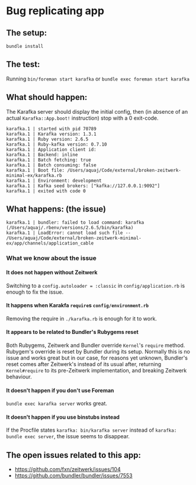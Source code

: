 Bug replicating app
=====

The setup:
----
`bundle install`

The test:
----

Running `bin/foreman start karafka` or `bundle exec foreman start karafka`

What should happen:
---

The Karafka server should display the initial config, then (in absence of an
actual `Karafka::App.boot!` instruction) stop with a 0 exit-code.

```
karafka.1 | started with pid 70789
karafka.1 | Karafka version: 1.3.1
karafka.1 | Ruby version: 2.6.5
karafka.1 | Ruby-kafka version: 0.7.10
karafka.1 | Application client id:
karafka.1 | Backend: inline
karafka.1 | Batch fetching: true
karafka.1 | Batch consuming: false
karafka.1 | Boot file: /Users/aquaj/Code/external/broken-zeitwerk-minimal-ex/karafka.rb
karafka.1 | Environment: development
karafka.1 | Kafka seed brokers: ["kafka://127.0.0.1:9092"]
karafka.1 | exited with code 0
```

What happens: (the issue)
----
```
karafka.1 | bundler: failed to load command: karafka (/Users/aquaj/.rbenv/versions/2.6.5/bin/karafka)
karafka.1 | LoadError: cannot load such file -- /Users/aquaj/Code/external/broken-zeitwerk-minimal-ex/app/channels/application_cable
```

### What we know about the issue

#### It does not happen without Zeitwerk
Switching to a `config.autoloader = :classic` in `config/application.rb` is enough to fix the issue.

#### It happens when Karakfa `require`s `config/environment.rb`
Removing the require in `./karafka.rb` is enough for it to work.

#### It appears to be related to Bundler's Rubygems reset
Both Rubygems, Zeitwerk and Bundler override `Kernel`'s `require` method.
Rubygem's override is reset by Bundler during its setup. Normally this is no issue and works great but in our case, for reasons yet unknown, Bundler's reset comes after Zeitwerk's instead of its usual after, returning `Kernel#require` to its pre-Zeitwerk implementation, and breaking Zeitwerk behaviour.

#### It doesn't happen if you don't use Foreman
`bundle exec karafka server` works great.

#### It doesn't happen if you use binstubs instead
If the Procfile states `karafka: bin/karafka server` instead of `karafka: bundle exec server`, the issue seems to disappear.

The open issues related to this app:
----
- https://github.com/fxn/zeitwerk/issues/104
- https://github.com/bundler/bundler/issues/7553

